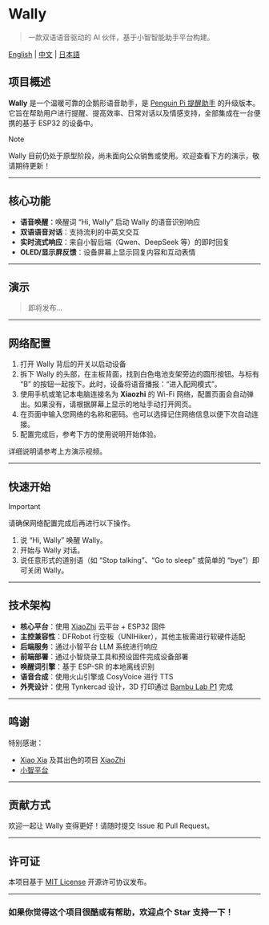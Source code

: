 # Wally

> 一款双语语音驱动的 AI 伙伴，基于小智智能助手平台构建。

[English](README.md) | [中文](README_cn.md) | [日本語](README_ja.md)

## 项目概述

**Wally** 是一个温暖可靠的企鹅形语音助手，是 [Penguin Pi 提醒助手](https://github.com/JLW-7/Penguin-Pi) 的升级版本。它旨在帮助用户进行提醒、提高效率、日常对话以及情感支持，全部集成在一台便携的基于 ESP32 的设备中。

> [!NOTE]
> Wally 目前仍处于原型阶段，尚未面向公众销售或使用。欢迎查看下方的演示，敬请期待更新！

---

## 核心功能

* **语音唤醒**：唤醒词 “Hi, Wally” 启动 Wally 的语音识别响应
* **双语语音对话**：支持流利的中英文交互
* **实时流式响应**：来自小智后端（Qwen、DeepSeek 等）的即时回复
* **OLED/显示屏反馈**：设备屏幕上显示回复内容和互动表情

---

## 演示

> 即将发布...

---

## 网络配置

1. 打开 Wally 背后的开关以启动设备  
2. 拆下 Wally 的头部，在主板背面，找到白色电池支架旁边的圆形按钮。与标有 “B” 的按钮一起按下。此时，设备将语音播报：“进入配网模式”。  
3. 使用手机或笔记本电脑连接名为 **Xiaozhi** 的 Wi-Fi 网络，配置页面会自动弹出。如果没有，请根据屏幕上显示的地址手动打开网页。  
4. 在页面中输入您网络的名称和密码。也可以选择记住网络信息以便下次自动连接。  
5. 配置完成后，参考下方的使用说明开始体验。

详细说明请参考上方演示视频。

___

## 快速开始

> [!IMPORTANT]
> 请确保网络配置完成后再进行以下操作。

1. 说 “Hi, Wally” 唤醒 Wally。  
2. 开始与 Wally 对话。  
3. 说任意形式的道别语（如 “Stop talking”、“Go to sleep” 或简单的 “bye”）即可关闭 Wally。  

---

## 技术架构

* **核心平台**：使用 [XiaoZhi](https://github.com/78/xiaozhi-esp32) 云平台 + ESP32 固件  
* **主控兼容性**：DFRobot 行空板（UNIHiker），其他主板需进行软硬件适配  
* **后端服务**：通过小智平台 LLM 系统进行响应  
* **前端部署**：通过小智烧录工具和预设固件完成设备部署  
* **唤醒词引擎**：基于 ESP-SR 的本地离线识别  
* **语音合成**：使用火山引擎或 CosyVoice 进行 TTS  
* **外壳设计**：使用 Tynkercad 设计，3D 打印通过 [Bambu Lab P1](https://bambulab.com/en-us/p1) 完成  

___

## 鸣谢

特别感谢：
- [Xiao Xia](https://github.com/78) 及其出色的项目 [XiaoZhi](https://github.com/78/xiaozhi-esp32)
- [小智平台](https://xiaozhi.me/)

___

## 贡献方式

欢迎一起让 Wally 变得更好！请随时提交 Issue 和 Pull Request。

---

## 许可证

本项目基于 [MIT License](LICENSE) 开源许可协议发布。

---

### 如果你觉得这个项目很酷或有帮助，欢迎点个 Star 支持一下！
